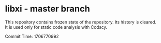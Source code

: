 # libxi - master branch

This repository contains frozen state of the repository.
Its history is cleared. It is used only for static code
analysis with Codacy.

Commit Time: 1706770992